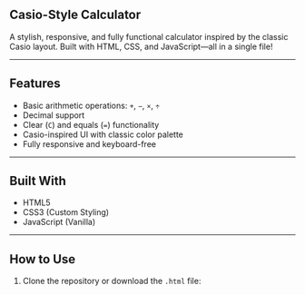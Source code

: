 ## Casio-Style Calculator

A stylish, responsive, and fully functional calculator inspired by the classic Casio layout. Built with HTML, CSS, and JavaScript—all in a single file!


---

##  Features

- Basic arithmetic operations: `+`, `−`, `×`, `÷`
- Decimal support
- Clear (`C`) and equals (`=`) functionality
- Casio-inspired UI with classic color palette
- Fully responsive and keyboard-free

---

##  Built With

- HTML5
- CSS3 (Custom Styling)
- JavaScript (Vanilla)

---

## How to Use

1. Clone the repository or download the `.html` file:

```
